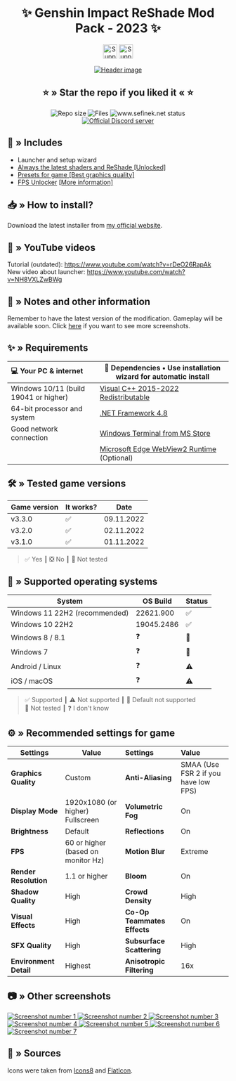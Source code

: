 <div align="center">
   <h1>✨ Genshin Impact ReShade Mod Pack - 2023 ✨</h1>
   <p>
      <a href="https://ko-fi.com/sefinek" target="_blank"><img src="https://storage.ko-fi.com/cdn/brandasset/kofi_button_blue.png" height="32" alt="Support me on Ko-fi"></a>
      <a href="https://patreon.com/sefinek" target="_blank"><img src="https://img.shields.io/endpoint.svg?url=https%3A%2F%2Fshieldsio-patreon.vercel.app%2Fapi%3Fusername%3Dsefinek%26type%3Dpledges&style=for-the-badge" height="32" alt="Support me on Patreon"></a>
   </p>
   <a href="https://raw.githubusercontent.com/sefinek24/Genshin-Impact-ReShade/main/Screenshots/Default/youtube_video_border.png" title="See preview [youtube_video_border.png]">
      <img src="Screenshots/Default/youtube_video_border.png" alt="Header image">
   </a>

   <h2>⭐ » Star the repo if you liked it « ⭐</h2>
   <img src="https://img.shields.io/github/repo-size/sefinek24/Genshin-Impact-ReShade?label=Repo%20size" alt="Repo size">
   <img src="https://img.shields.io/github/commit-activity/w/sefinek24/Genshin-Impact-ReShade?label=Commit%20activity" alt="Files">
   <img src="https://img.shields.io/website?down_message=Offline&label=Website&up_message=Online&url=https%3A%2F%2Fsefinek.net" alt="www.sefinek.net status">
   <br>
   <a href="https://discord.gg/SVcbaRc7gH" target="_blank"><img src="https://img.shields.io/discord/1044713077125435492?label=Join%20our%20Discord" alt="Official Discord server"></a>
</div>

## 📂 » Includes
- Launcher and setup wizard
- [Always the latest shaders and ReShade [Unlocked]](https://github.com/sefinek24/reshade-unlocked)
- [Presets for game [Best graphics quality]](Data/-%20Presets)
- [FPS Unlocker](https://github.com/sefinek24/genshin-fps-unlock) [[More information]](https://github.com/sefinek24/genshin-fps-unlock#genshin-impact-fps-unlocker-modified-by-sefinek)

## 📥 » How to install?
Download the latest installer from [my official website](https://sefinek.net/genshin-impact-reshade).

## 🎥 » YouTube videos
Tutorial (outdated): https://www.youtube.com/watch?v=rDeO26RapAk  
New video about launcher: https://www.youtube.com/watch?v=NH8VXLZwBWg

## 📝️ » Notes and other information
Remember to have the latest version of the modification. Gameplay will be available soon. Click [here](https://sefinek.net/genshin-impact-reshade/gallery?page=1) if you want to see more screenshots.

## ✨ » Requirements
| 💻 Your PC & internet                 | 📂 Dependencies • Use installation wizard for automatic install                                             |
|:--------------------------------------|-------------------------------------------------------------------------------------------------------------|
| Windows 10/11 (build 19041 or higher) | [Visual C++ 2015-2022 Redistributable](https://aka.ms/vs/17/release/vc_redist.x64.exe)                      |
| 64-bit processor and system           | [.NET Framework 4.8](https://dotnet.microsoft.com/en-us/download/dotnet-framework/net48)                    |
| Good network connection               | [Windows Terminal from MS Store](https://apps.microsoft.com/store/detail/windows-terminal/9N0DX20HK701)     |||
|                                       | [Microsoft Edge WebView2 Runtime](https://developer.microsoft.com/en-us/microsoft-edge/webview2) (Optional) |

## 🛠️ » Tested game versions
| Game version | It works? | Date       |
|--------------|-----------|------------|
| v3.3.0       | ✅         | 09.11.2022 |
| v3.2.0       | ✅         | 02.11.2022 |
| v3.1.0       | ✅         | 01.11.2022 |
> ✅ Yes ┃ ❎ No ┃ 🤔 Not tested

## 🔧 » Supported operating systems
| System                        | OS Build   | Status |
|-------------------------------|------------|:-------|
| Windows 11 22H2 (recommended) | 22621.900  | ✅      |
| Windows 10 22H2               | 19045.2486 | ✅      | 
| Windows 8 / 8.1               | ❓          | 🎯️    | 
| Windows 7                     | ❓️         | 🎯️    | 
| Android / Linux               | ❓️         | ⚠️     | 
| iOS / macOS                   | ❓️         | ⚠️     | 
> ✅ Supported ┃ ⚠️ Not supported ┃ 🎯️ Default not supported  
> 🤔 Not tested ┃ ❓ I don't know

## ⚙ » Recommended settings for game
| Settings               | Value                              | Settings                    | Value                                |
|------------------------|------------------------------------|:----------------------------|:-------------------------------------|
| **Graphics Quality**   | Custom                             | **Anti-Aliasing**           | SMAA (Use FSR 2 if you have low FPS) |
| **Display Mode**       | 1920x1080 (or higher) Fullscreen   | **Volumetric Fog**          | On                                   | 
| **Brightness**         | Default                            | **Reflections**             | On                                   | 
| **FPS**                | 60 or higher (based on monitor Hz) | **Motion Blur**             | Extreme                              | 
| **Render Resolution**  | 1.1 or higher                      | **Bloom**                   | On                                   | 
| **Shadow Quality**     | High                               | **Crowd Density**           | High                                 | 
| **Visual Effects**     | High                               | **Co-Op Teammates Effects** | On                                   | 
| **SFX Quality**        | High                               | **Subsurface Scattering**   | High                                 | 
| **Environment Detail** | Highest                            | **Anisotropic Filtering**   | 16x                                  | 

## 📷 » Other screenshots
<a href="https://raw.githubusercontent.com/sefinek24/Genshin-Impact-ReShade/main/Screenshots/Default/Backgrounds/kokomi_2.png" title="See preview [kokomi_2.png]">
    <img src="Screenshots/Default/Backgrounds/kokomi_2.png" alt="Screenshot number 1">
</a>
<a href="https://raw.githubusercontent.com/sefinek24/Genshin-Impact-ReShade/main/Screenshots/Default/Backgrounds/2.png" title="See preview [2.png]">
    <img src="Screenshots/Default/Backgrounds/0.png" alt="Screenshot number 2">
</a>
<a href="https://raw.githubusercontent.com/sefinek24/Genshin-Impact-ReShade/main/Screenshots/Default/Backgrounds/4.png" title="See preview [4.png]">
    <img src="Screenshots/Default/Backgrounds/3.png" alt="Screenshot number 3">
</a>
<a href="https://raw.githubusercontent.com/sefinek24/Genshin-Impact-ReShade/main/Screenshots/Default/Backgrounds/5.png" title="See preview [5.png]">
    <img src="Screenshots/Default/Backgrounds/5.png" alt="Screenshot number 4">
</a>
<a href="https://raw.githubusercontent.com/sefinek24/Genshin-Impact-ReShade/main/Screenshots/Default/Backgrounds/9.png" title="See preview [9.png]">
    <img src="Screenshots/Default/Backgrounds/9.png" alt="Screenshot number 5">
</a>
<a href="https://raw.githubusercontent.com/sefinek24/Genshin-Impact-ReShade/main/Screenshots/Default/Backgrounds/7.png" title="See preview [7.png]">
    <img src="Screenshots/Default/Backgrounds/7.png" alt="Screenshot number 6">
</a>
<a href="https://raw.githubusercontent.com/sefinek24/Genshin-Impact-ReShade/main/Screenshots/Default/Backgrounds/8.png" title="See preview [8.png]">
    <img src="Screenshots/Default/Backgrounds/8.png" alt="Screenshot number 7">
</a>

## 🧶 » Sources
Icons were taken from <a href="https://icons8.com" target="_blank">Icons8</a> and <a href="https://www.flaticon.com" target="_blank">FlatIcon</a>.